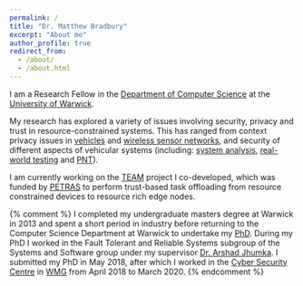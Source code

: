 ```yaml
---
permalink: /
title: "Dr. Matthew Bradbury"
excerpt: "About me"
author_profile: true
redirect_from: 
  - /about/
  - /about.html
---
```


I am a Research Fellow in the [Department of Computer Science](https://warwick.ac.uk/fac/sci/dcs) at the [University of Warwick](https://warwick.ac.uk).

My research has explored a variety of issues involving security, privacy and trust in resource-constrained systems. This has ranged from context privacy issues in [vehicles](https://github.com/MBradbury/publications/raw/master/papers/Access2020.pdf) and [wireless sensor networks](/projects/project-1-PhD/), and security of different aspects of vehicular systems (including: [system analysis](/projects/project-2-CAPRI), [real-world testing](/projects/project-3-IoT-TRaM) and [PNT](/projects/project-5-PNT)).

I am currently working on the [TEAM](/projects/project-6-TEAM) project I co-developed, which was funded by [PETRAS](https://petras-iot.org) to perform trust-based task offloading from resource constrained devices to resource rich edge nodes.

{% comment %}
I completed my undergraduate masters degree at Warwick in 2013 and spent a short period in industry before returning to the Computer Science Department at Warwick to undertake my [PhD](/projects/project-1-PhD/). During my PhD I worked in the Fault Tolerant and Reliable Systems subgroup of the Systems and Software group under my supervisor [Dr. Arshad Jhumka](http://www2.warwick.ac.uk/fac/sci/dcs/people/Arshad_Jhumka). I submitted my PhD in May 2018, after which I worked in the [Cyber Security Centre](https://warwick.ac.uk/fac/sci/wmg/research/csc) in [WMG](https://warwick.ac.uk/fac/sci/wmg) from April 2018 to March 2020.
{% endcomment %}
